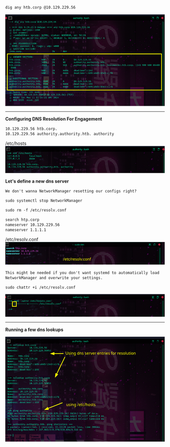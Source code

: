 ```sh
dig any htb.corp @10.129.229.56
```
![](images/dns.png)

---

**Configuring DNS Resolution For Engagement**

	10.129.229.56 htb.corp.
	10.129.229.56 authority.authority.htb. authority

/etc/hosts
![](images/hosts.png)

**Let's define a new dns server** 

	We don't wanna NetworkManager resetting our configs right?
```
sudo systemctl stop NetworkManager
```
```
sudo rm -f /etc/resolv.conf
```
	search htp.corp
	nameserver 10.129.229.56
	nameserver 1.1.1.1

/etc/resolv.conf
![](images/resolv.png)

	This might be needed if you don't want systemd to automatically load NetworkManager and overwrite your settings.
```
sudo chattr +i /etc/resolv.conf
```
![](images/immutable.png)

---

**Running a few dns lookups**

![](images/resolution.png)
